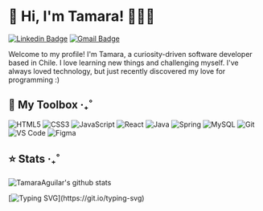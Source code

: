 # 👋 Hi, I'm Tamara! 🎀💗🌷
[![Linkedin Badge](https://img.shields.io/badge/-tamaraaguilarsepulveda-blue?style=flat&logo=Linkedin&logoColor=white&link=https://www.linkedin.com/in/tamara-aguilar-sepulveda/)](https://www.linkedin.com/in/tamara-aguilar-sepulveda/)
[![Gmail Badge](https://img.shields.io/badge/-tamaraaguilar5-c14438?style=flat&logo=Gmail&logoColor=white&link=mailto:tamaraaguilar5@gmail.com)](mailto:tamaraaguilar5@gmail.com)


Welcome to my profile! I'm Tamara, a curiosity-driven software developer based in Chile.
I love learning new things and challenging myself. I've always loved technology, but just recently discovered my love for programming :)

## 🧰 My Toolbox ‧₊˚

![HTML5](https://img.shields.io/badge/-HTML5-%23E44D27?style=flat-square&logo=html5&logoColor=ffffff)
![CSS3](https://img.shields.io/badge/-CSS3-%231572B6?style=flat-square&logo=css3)
![JavaScript](https://img.shields.io/badge/-JavaScript-%23F7DF1C?style=flat-square&logo=javascript&logoColor=000000&labelColor=%23F7DF1C&color=%23FFCE5A)
![React](https://img.shields.io/badge/-React-%23282C34?style=flat-square&logo=react)
![Java](https://img.shields.io/badge/-Java-%23ED8B00.svg?style=flat-square&logo=openjdk&logoColor=white)
![Spring](https://img.shields.io/badge/-Spring-%236DB33F.svg?style=flat-square&logo=spring&logoColor=white)
![MySQL](https://img.shields.io/badge/-MySQL-%2300f.svg?style=flat-square&logo=mysql&logoColor=white)
![Git](https://img.shields.io/badge/-Git-%23F05032?style=flat-square&logo=git&logoColor=%23ffffff)
![VS Code](https://img.shields.io/badge/-VSCode-%23007ACC?style=flat-square&logo=visual-studio-code)
![Figma](https://img.shields.io/badge/-Figma-%23F24E1E.svg?style=flat-square&logo=figma&logoColor=white)

## ⭐ Stats ‧₊˚

![TamaraAguilar's github stats](https://github-readme-stats-963wre4h9-tamaras-projects-3982fa36.vercel.app/api?username=TamaraAguilar&show_icons=true&theme=dracula)


[![Typing SVG](https://readme-typing-svg.demolab.com?font=Fira+Code&pause=1000&color=f66b91&width=435&lines=Thank+you+for+visiting!)](https://git.io/typing-svg)

<!--- ## 👋 Hi, I'm Tamara⚡️

A curiosity-drive programmer newbie who loves learning new stuff. 


## These are some of my skills:

<h4> Programming languages </h4>
<img alt="JavaScript" src="https://img.shields.io/badge/javascript%20-%23323330.svg?&style=for-the-badge&logo=javascript&logoColor=%23F7DF1E"/> <img alt="Java" src="https://img.shields.io/badge/Java-ED8B00?style=for-the-badge&logo=openjdk&logoColor=white"/>

<h4> Frontend development </h4>
<img alt="HTML5" src="https://img.shields.io/badge/html5%20-%23E34F26.svg?&style=for-the-badge&logo=html5&logoColor=white"/> <img alt="CSS3" src="https://img.shields.io/badge/css3%20-%231572B6.svg?&style=for-the-badge&logo=css3&logoColor=white"/> <img alt="React" src="https://img.shields.io/badge/react%20-%2320232a.svg?&style=for-the-badge&logo=react&logoColor=%2361DAFB"/>

<h4> Backend development </h4>
<img alt="MySQL" src= "https://img.shields.io/badge/MySQL-00000F?style=for-the-badge&logo=mysql&logoColor=white"/> <img alt="Springboot" src="https://img.shields.io/badge/Spring-6DB33F?style=for-the-badge&logo=spring&logoColor=white"/> 

<h4> Software and services </h4>
<img alt="Figma" src="https://img.shields.io/badge/figma%20-%23F24E1E.svg?&style=for-the-badge&logo=figma&logoColor=white"/> <img alt="Visual Studio Code" src="https://img.shields.io/badge/Visual%20Studio%20Code-0078d7.svg?&style=for-the-badge&logo=visual-studio-code&logoColor=white"/> <img alt="Git" src= "https://img.shields.io/badge/GIT-E44C30?style=for-the-badge&logo=git&logoColor=white"/>



### You can also find me here:

  <div> 
  <a href="https://www.linkedin.com/in/tamara-aguilar-sepulveda/" target="_blank"><img src="https://img.shields.io/badge/-LinkedIn-%230077B5?style=for-the-badge&logo=linkedin&logoColor=white" target="_blank"></a>  
  <a href = "mailto:tamara.aguilar@uc.cl"><img src="https://img.shields.io/badge/Gmail-D14836?style=for-the-badge&logo=gmail&logoColor=white"target="_blank"></a>
  </div> --->


<!---
TamaraAguilar/TamaraAguilar is a ✨ special ✨ repository because its `README.md` (this file) appears on your GitHub profile.
You can click the Preview link to take a look at your changes.

- 👋 Hi, I’m @TamaraAguilar
- 👀 I’m interested in ...
- 🌱 I’m currently learning ...
- 💞️ I’m looking to collaborate on ...
- 📫 How to reach me ...
--->
